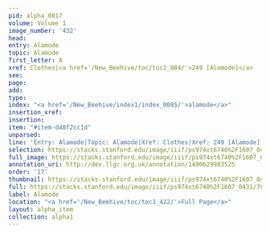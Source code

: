 ```yaml
---
pid: alpha_0017
volume: Volume 1
image_number: '432'
head: 
entry: Alamode
topic: Alamode
first_letter: A
xref: Clothes|<a href='/New_Beehive/toc/toc2_084/'>249 [Alamode]</a>
see: 
page: 
add: 
type: 
index: "<a href='/New_Beehive/index1/index_0085/'>alamode</a>"
insertion_xref: 
insertion: 
item: "#item-d48f2cc1d"
unparsed: 
line: 'Entry: Alamode|Topic: Alamode|Xref: Clothes|Xref: 249 [Alamode]|Index: alamode|#item-d48f2cc1d'
selection: https://stacks.stanford.edu/image/iiif/ps974xt6740%2F1607_0431/704,2287,3141,352/full/0/default.jpg
full_image: https://stacks.stanford.edu/image/iiif/ps974xt6740%2F1607_0431/full/full/0/default.jpg
annotation_uri: http://dev.llgc.org.uk/annotation/1490629983525
order: '17'
thumbnail: https://stacks.stanford.edu/image/iiif/ps974xt6740%2F1607_0431/704,2287,600,180/250,/0/default.jpg
full: https://stacks.stanford.edu/image/iiif/ps974xt6740%2F1607_0431/704,2287,3141,352/full/0/default.jpg
label: Alamode
location: "<a href='/New_Beehive/toc/toc1_422/'>Full Page</a>"
layout: alpha_item
collection: alpha1
---
```


